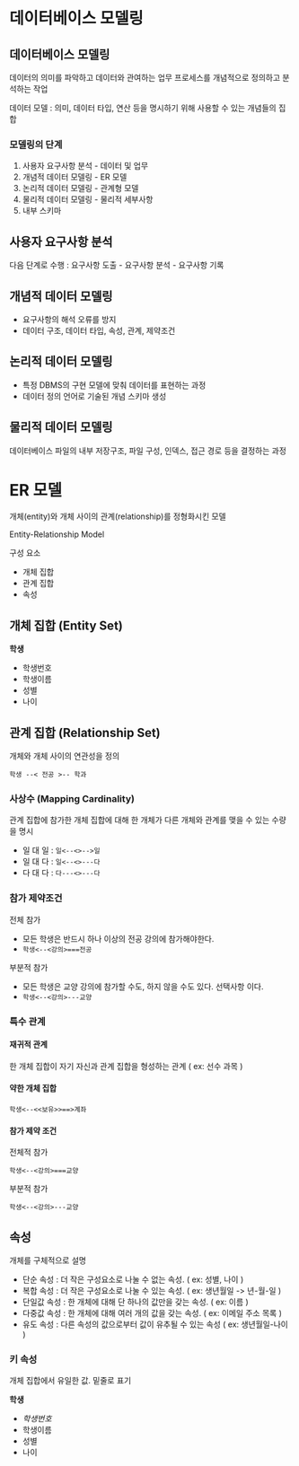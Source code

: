 # 데이터베이스 모델링

## 데이터베이스 모델링

데이터의 의미를 파악하고 데이터와 관여하는 업무 프로세스를 개념적으로 정의하고 분석하는 작업

데이터 모델 : 의미, 데이터 타입, 연산 등을 명시하기 위해 사용할 수 있는 개념들의 집합

### 모델링의 단계

1. 사용자 요구사항 분석 - 데이터 및 업무
2. 개념적 데이터 모델링 - ER 모델
3. 논리적 데이터 모델링 - 관계형 모델
4. 물리적 데이터 모델링 - 물리적 세부사항
5. 내부 스키마

## 사용자 요구사항 분석

다음 단계로 수행 : 요구사항 도출 - 요구사항 분석 - 요구사항 기록

## 개념적 데이터 모델링

* 요구사항의 해석 오류를 방지
* 데이터 구조, 데이터 타입, 속성, 관계, 제약조건

## 논리적 데이터 모델링

* 특정 DBMS의 구현 모델에 맞춰 데이터를 표현하는 과정
* 데이터 정의 언어로 기술된 개념 스키마 생성

## 물리적 데이터 모델링

데이터베이스 파일의 내부 저장구조, 파일 구성, 인덱스, 접근 경로 등을 결정하는 과정

# ER 모델

개체(entity)와 개체 사이의 관계(relationship)를 정형화시킨 모델

Entity-Relationship Model

구성 요소
* 개체 집합
* 관계 집합
* 속성

## 개체 집합 (Entity Set)

**학생**
- 학생번호
- 학생이름
- 성별
- 나이

## 관계 집합 (Relationship Set)

개체와 개체 사이의 연관성을 정의

`학생 --< 전공 >-- 학과`

### 사상수 (Mapping Cardinality)

관계 집합에 참가한 개체 집합에 대해 한 개체가 다른 개체와 관계를 맺을 수 있는 수량을 명시

* 일 대 일 : `일<--<>-->일`
* 일 대 다 : `일<--<>---다`
* 다 대 다 : `다---<>---다`

### 참가 제약조건

전체 참가
* 모든 학생은 반드시 하나 이상의 전공 강의에 참가해야한다.
* `학생<--<강의>===전공`

부분적 참가
* 모든 학생은 교양 강의에 참가할 수도, 하지 않을 수도 있다. 선택사항 이다.
* `학생<--<강의>---교양`

### 특수 관계

#### 재귀적 관계

한 개체 집합이 자기 자신과 관계 집합을 형성하는 관계 ( ex: 선수 과목 )

#### 약한 개체 집합

`학생<--<<보유>>==>계좌`

#### 참가 제약 조건

전체적 참가

`학생<--<강의>===교양`

부분적 참가

`학생<--<강의>---교양`

## 속성

개체를 구체적으로 설명

* 단순 속성 : 더 작은 구성요소로 나눌 수 없는 속성. ( ex: 성별, 나이 )
* 복합 속성 : 더 작은 구성요소로 나눌 수 있는 속성. ( ex: 생년월일 -> 년-월-일 )
* 단일값 속성 : 한 개체에 대해 단 하나의 값만을 갖는 속성. ( ex: 이름 )
* 다중값 속성 : 한 개체에 대해 여러 개의 값을 갖는 속성. ( ex: 이메일 주소 목록 )
* 유도 속성 : 다른 속성의 값으로부터 값이 유추될 수 있는 속성 ( ex: 생년월일-나이 )

### 키 속성

개체 집합에서 유일한 값. 밑줄로 표기 

**학생**
- _학생번호_
- 학생이름
- 성별
- 나이


